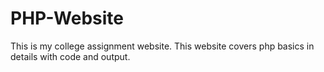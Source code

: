# PHP-Website
This is my college assignment website. This website covers php basics in details with code and output.
